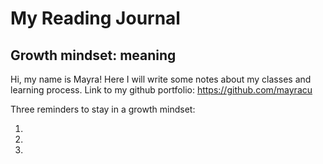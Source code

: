 # My Reading Journal

## Growth mindset: meaning

Hi, my name is Mayra! Here I will write some notes about my classes and learning process. Link to my github portfolio: https://github.com/mayracu

Three reminders to stay in a growth mindset: 

1.
2.
3.
